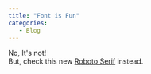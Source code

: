 ```yaml
---
title: "Font is Fun"
categories:
   - Blog
---
```

No, It's not!  
But, check this new [Roboto Serif](https://fonts.google.com/specimen/Roboto+Serif) instead.
